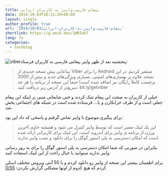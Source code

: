 ```yaml
---
title: پیغام فارسی وایبر به کاربران ایرانی
date: 2014-10-03T18:12:29+00:00
layout: single
author_profile: true
url: '2014/10/03/پیغام-فارسی-وایبر-به-کاربران-ایرانی'
shortlink: https://g.omid.dev/1WRIwkT
lang: fa
categories: 
  - techblog
---
```

![viber](/images/2014/10/viber.png)پنجشنبه بعد از ظهر وایبر پیغامی فارسی به کاربران فرستاد:

> ساعاتی پیش نسخه جدیدی از Viber را برای Android منتشر کردیم. در این نسخه علاوه بر بهسازی‌های امنیتی، بسیاری ویژگی‌های جدید و بیش از 2000 برچسب کاملاً رایگان نیز اضافه شده است! حتماً این نسخه از برنامه را هر چه سریع‌تر از آدرس زیر دریافت کنید: bit.ly/getviber

خیلی از کاربران به صحت این پیغام شک کردند و حتی شایعاتی مبنی بر اینکه این پیغام جعلی است و از طرف خرابکارن و یا… فرستاده شده است در شبکه های اجتماعی پخش شد.

برای پیگیری موضوع با وایبر تماس گرفتم و پاسخی که داد این بود:

> این یک لینک معتبر است که توسط وایبر کنترل می شود و همیشه حاوی آخرین ورژن از برنامه ی وایبر برای آندروید است، این لینک برای کاربرانی ارائه شده است که امکان دسترسی به پلی استور گوگل را برای دانلود و نصب وایبر ندارند. 

بنابراین در صورتی که شما امکان دسترسی به پلی استور گوگل را برای به روز رسانی وایبر ندارید میتوانید با خیال راحت از این لینک استفاده کنید.

برای اطمینان بیشتر این نسخه از وایبر رو دانلود کردم و با 55 آنتی ویروس مختلف اسکن کردم که هیچ کدوم از اونها مشکلی گزارش نکردن: [0/55](https://www.virustotal.com/en/file/f2e19e12ce0b1ce0037b56e22dc5b394dcb6bbeabe502b298a73a44efd9ed278/analysis/1412340184/)